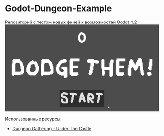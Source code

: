 # Godot-Dungeon-Example

Репозиторий с тестом новых фичей и возможностей Godot 4.2
![](bin/Godot_v4.2.1-stable_win64_sjzovAjPR2.gif)

Использованные ресурсы: 
- [Dungeon Gathering - Under The Castle](https://snowhex.itch.io/dungeon-gathering)

